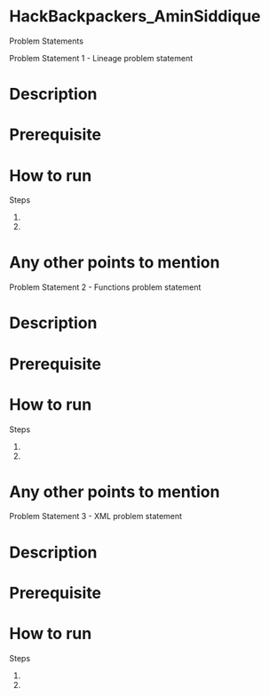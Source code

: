 # HackBackpackers_AminSiddique

Problem Statements

 

Problem Statement 1 - Lineage problem statement

# Description

<Write some description for your solution>

 

# Prerequisite

<Write any prerequisites needed to run your solution>

 

# How to run

<Write steps to run your solution>

Steps

1. 

2. 
 

# Any other points to mention

<Any other points if you want to mention>

 

Problem Statement 2 - Functions problem statement

# Description

<Write some description for your solution>

 

# Prerequisite

<Write any prerequisites needed to run your solution>

  

# How to run

<Write steps to run your solution>

Steps

1. 

2. 

 

# Any other points to mention

<Any other points if you want to mention>

 

Problem Statement 3 - XML problem statement

# Description

<Write some description for your solution>


 

# Prerequisite

<Write any prerequisites needed to run your solution>

  

# How to run

<Write steps to run your solution>

Steps

1. 

2. 

